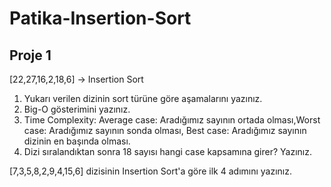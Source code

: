 # Patika-Insertion-Sort

## Proje 1


[22,27,16,2,18,6] -> Insertion Sort

 1. Yukarı verilen dizinin sort türüne göre aşamalarını yazınız.
 2. Big-O gösterimini yazınız.
 3. Time Complexity: Average case: Aradığımız sayının ortada olması,Worst case: Aradığımız sayının sonda olması, Best case: Aradığımız sayının dizinin en başında olması.
 4. Dizi sıralandıktan sonra 18 sayısı hangi case kapsamına girer? Yazınız.

 [7,3,5,8,2,9,4,15,6] dizisinin Insertion Sort'a göre ilk 4 adımını yazınız.


